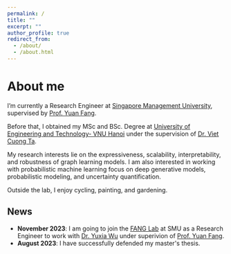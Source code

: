 ```yaml
---
permalink: /
title: ""
excerpt: ""
author_profile: true
redirect_from: 
  - /about/
  - /about.html
---
```


# About me
I’m currently a Research Engineer at [Singapore Management University](https://www.smu.edu.sg/), supervised by [Prof. Yuan Fang](https://www.yfang.site/). 

Before that, I obtained my MSc and BSc. Degree at [University of Engineering and Technology- VNU Hanoi](https://uet.vnu.edu.vn/) under the supervision of [Dr. Viet Cuong Ta](https://uet.vnu.edu.vn/~cuongtv/).

My research interests lie on the expressiveness, scalability, interpretability, and robustness of graph learning models.
I am also interested in working with probabilistic machine learning focus on deep generative models, probabilistic modeling, and uncertainty quantification.

Outside the lab, I enjoy cycling, painting, and gardening.

## News
- **November 2023**: I am going to join the [FANG Lab](https://www.yfang.site/group) at SMU as a Research Engineer to work with [Dr. Yuxia Wu](https://yuxiawu.github.io) under superivion of [Prof. Yuan Fang](https://www.yfang.site/).
- **August 2023**: I have successfully defended my master's thesis.


